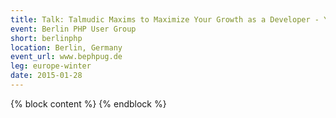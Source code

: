 ```yaml
---
title: Talk: Talmudic Maxims to Maximize Your Growth as a Developer - Yitzchok Willroth
event: Berlin PHP User Group
short: berlinphp
location: Berlin, Germany
event_url: www.bephpug.de
leg: europe-winter
date: 2015-01-28
---
```

{% block content %}
{% endblock %}